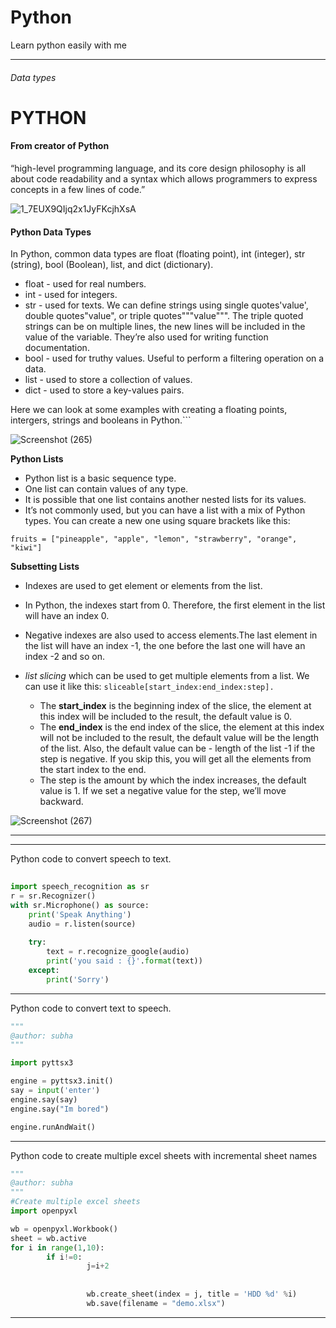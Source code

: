 # Python

Learn python easily with me
___
###### Data types 
# PYTHON

#### From creator of Python
“high-level programming language, and its core design philosophy is all about code readability and a syntax which allows programmers to express concepts in a few lines of code.”


![1_7EUX9QIjq2x1JyFKcjhXsA](https://user-images.githubusercontent.com/17926361/58113851-1aa93e00-7c14-11e9-969c-1234946264c0.png)

#### Python Data Types
In Python, common data types are float (floating point), int (integer), str (string), bool (Boolean), list, and dict (dictionary).

* float - used for real numbers.
* int - used for integers.
* str - used for texts. 
       We can define strings using single quotes'value', double quotes"value", or triple quotes"""value""". 
       The triple quoted strings can be on multiple lines, the new lines will be included in the value of the variable. 
       They’re also used for writing function documentation.
* bool - used for truthy values. Useful to perform a filtering operation on a data.
* list - used to store a collection of values.
* dict - used to store a key-values pairs.

Here we can look at some examples with creating a floating points, intergers, strings and booleans in Python.```

 ![Screenshot (265)](https://user-images.githubusercontent.com/17926361/58115054-d8353080-7c16-11e9-9a6b-d3f6e3a08295.png)
  
__Python Lists__
* Python list is a basic sequence type.
* One list can contain values of any type. 
* It is possible that one list contains another nested lists for its values. 
* It’s not commonly used, but you can have a list with a mix of Python types. You can create a new one using square brackets like this:

`fruits = ["pineapple", "apple", "lemon", "strawberry", "orange", "kiwi"]`

__Subsetting Lists__
* Indexes are used to get element or elements from the list.
* In Python, the indexes start from 0. Therefore, the first element in the list will have an index 0.
* Negative indexes are also used to access elements.The last element in the list will have an index -1,
  the one before the last one will have an index -2 and so on. 
* _list slicing_ which can be used to get multiple elements from a list.
  We can use it like this: 
      `sliceable[start_index:end_index:step].`
      
      
  * The __start_index__ is the beginning index of the slice, the element at this index will be included to the result,
        the default value is 0.
  * The __end_index__ is the end index of the slice, the element at this index will not be included to the result, the default
        value will be the length of the list. Also, the default value can be - length of the list -1 if the step is negative.
        If you skip this, you will get all the elements from the start index to the end.
  * The step is the amount by which the index increases, 
        the default value is 1. If we set a negative value for the step, we’ll move backward.
        
![Screenshot (267)](https://user-images.githubusercontent.com/17926361/58116240-74603700-7c19-11e9-83c4-74f4e3d7f10a.png)

-----
----
Python code to convert speech to text.

```python
  
import speech_recognition as sr
r = sr.Recognizer()
with sr.Microphone() as source:
    print('Speak Anything')
    audio = r.listen(source)
    
    try:
        text = r.recognize_google(audio)
        print('you said : {}'.format(text))
    except:
        print('Sorry')       
```
-----------------------------
Python code to convert text to speech.

```python
"""
@author: subha
"""

import pyttsx3

engine = pyttsx3.init()
say = input('enter')
engine.say(say)
engine.say("Im bored")

engine.runAndWait()
```
-------------

Python code to create multiple excel sheets with incremental sheet names

```python
"""
@author: subha
"""
#Create multiple excel sheets
import openpyxl

wb = openpyxl.Workbook()
sheet = wb.active
for i in range(1,10):
        if i!=0:
                 j=i+2
                 
                
                 wb.create_sheet(index = j, title = 'HDD %d' %i)
                 wb.save(filename = "demo.xlsx")
```

___________________________________________________________________________________________


        
